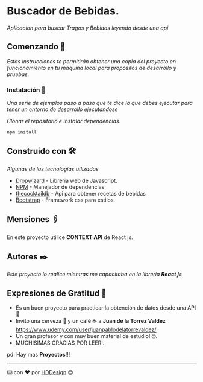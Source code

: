 # Buscador de Bebidas.

_Aplicacion para buscar Tragos y Bebidas leyendo desde una api_

## Comenzando 🚀

_Estas instrucciones te permitirán obtener una copia del proyecto en funcionamiento en tu máquina local para propósitos de desarrollo y pruebas._

### Instalación 🔧

_Una serie de ejemplos paso a paso que te dice lo que debes ejecutar para tener un entorno de desarrollo ejecutandose_

_Clonar el repositorio e instalar dependencias._

```
npm install
```

## Construido con 🛠️

_Algunas de las tecnologías utlizadas_

* [Dropwizard](https://reactjs.org/) - Libreria web de Javascript.
* [NPM](https://www.npmjs.com/) - Manejador de dependencias
* [thecocktaildb](https://www.thecocktaildb.com/) - Api para obtener recetas de bebidas
* [Bootstrap](https://getbootstrap.com/) - Framework css para estilos.

## Mensiones 🖇️

En este proyecto utilice **CONTEXT API** de React js.


## Autores ✒️

_Este proyecto lo realice mientras me capacitaba en la librería  **React js**_


## Expresiones de Gratitud 🎁

* Es un buen proyecto para practicar la obtención  de datos desde una API 📢
* Invito una cerveza 🍺 y un café ☕ a **Juan de la Torrez Valdez**  https://www.udemy.com/user/juanpablodelatorrevaldez/
* Un gran profesor y con muy buen material de estudio! 🤓.
* MUCHISIMAS GRACIAS POR LEER!.

pd: Hay mas **Proyectos**!!!



---
⌨️ con ❤️ por [HDDesign](https://github.com/hernandiazz9) 😊

